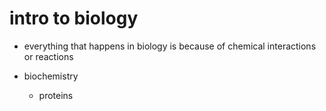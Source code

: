 # intro to biology

- everything that happens in biology is because of chemical interactions or reactions

- biochemistry
  - proteins

